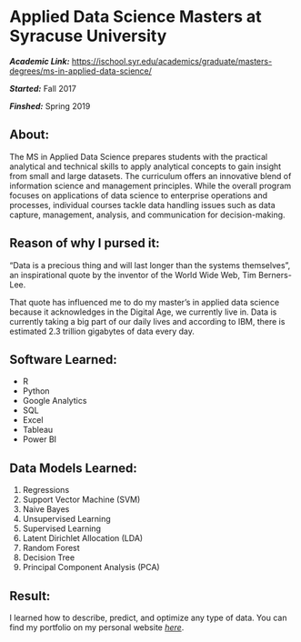 # Applied Data Science Masters at Syracuse University 
_**Academic Link:**_ https://ischool.syr.edu/academics/graduate/masters-degrees/ms-in-applied-data-science/

_**Started:**_ Fall 2017

_**Finshed:**_ Spring 2019

## About: 
The MS in Applied Data Science prepares students with the practical analytical and technical skills to apply analytical concepts to gain insight from small and large datasets. The curriculum offers an innovative blend of information science and management principles. While the overall program focuses on applications of data science to enterprise operations and processes, individual courses tackle data handling issues such as data capture, management, analysis, and communication for decision-making.

## Reason of why I pursed it: 
“Data is a precious thing and will last longer than the systems themselves”, an inspirational quote by the inventor of the World Wide Web, Tim Berners-Lee. 

That quote has influenced me to do my master’s in applied data science because it acknowledges in the Digital Age, we currently live in. Data is currently taking a big part of our daily lives and according to IBM, there is estimated 2.3 trillion gigabytes of data every day.

## Software Learned:
- R
- Python
- Google Analytics
- SQL
- Excel
- Tableau
- Power BI

## Data Models Learned:
1.  Regressions
2.  Support Vector Machine (SVM)
3.  Naive Bayes
4.  Unsupervised Learning
5.  Supervised Learning
6.  Latent Dirichlet Allocation (LDA)
7.  Random Forest
8.  Decision Tree
9.  Principal Component Analysis (PCA)  

## Result:
I learned how to describe, predict, and optimize any type of data. You can find my portfolio on my personal website [_here_](https://www.williamdlombardi.com/wdl-ads-portfolio "Applied Data Science Portfolio").
